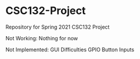 # CSC132-Project
Repository for Spring 2021 CSC132 Project

Not Working:
Nothing for now

Not Implemented:
GUI
Difficulties
GPIO Button Inputs
